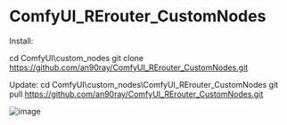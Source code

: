 # ComfyUI_RErouter_CustomNodes

Install:

cd ComfyUI\custom_nodes
git clone https://github.com/an90ray/ComfyUI_RErouter_CustomNodes.git

Update:
cd ComfyUI\custom_nodes\ComfyUI_RErouter_CustomNodes
git pull https://github.com/an90ray/ComfyUI_RErouter_CustomNodes.git

![image](https://github.com/an90ray/ComfyUI_RErouter_CustomNodes/assets/154269455/801f289d-2c5d-413f-9b92-195f57f25606)
